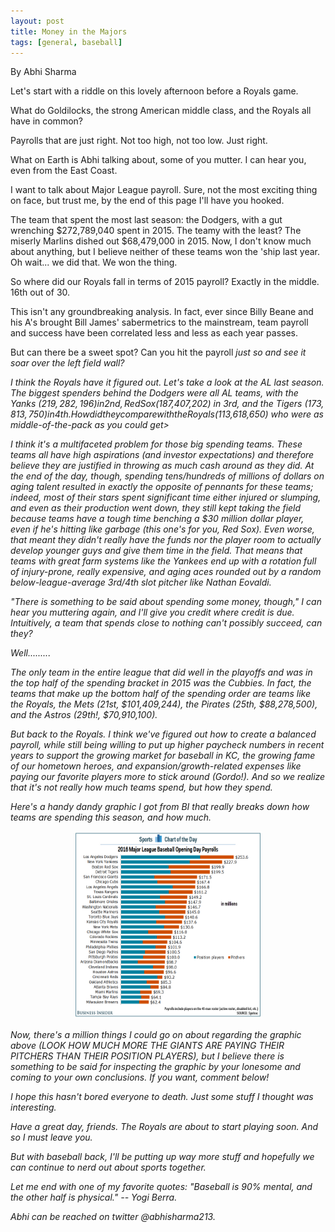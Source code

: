```yaml
---
layout: post
title: Money in the Majors
tags: [general, baseball]
---
```

By Abhi Sharma

Let's start with a riddle on this lovely afternoon before a Royals game.

What do Goldilocks, the strong American middle class, and the Royals all have in common?

Payrolls that are just right. Not too high, not too low. Just right.

What on Earth is Abhi talking about, some of you mutter. I can hear you, even from the East Coast.

I want to talk about Major League payroll. Sure, not the most exciting thing on face, but trust me, by the end of this page I'll have you hooked.

The team that spent the most last season: the Dodgers, with a gut wrenching $272,789,040 spent in 2015. The teamy with the least? The miserly Marlins dished out $68,479,000 in 2015. Now, I don't know much about anything, but I believe neither of these teams won the 'ship last year. Oh wait... we did that. We won the thing.

So where did our Royals fall in terms of 2015 payroll? Exactly in the middle. 16th out of 30. 

This isn't any groundbreaking analysis. In fact, ever since Billy Beane and his A's brought Bill James' sabermetrics to the mainstream, team payroll and success have been correlated less and less as each year passes.

But can there be a sweet spot? Can you hit the payroll <i>just so<i> and see it soar over the left field wall?

I think the Royals have it figured out. Let's take a look at the AL last season. The biggest spenders behind the Dodgers were all AL teams, with the Yanks ($219,282,196) in 2nd, Red Sox ($187,407,202) in 3rd, and the Tigers ($173,813,750) in 4th. How did they compare with the Royals ($113,618,650) who were as middle-of-the-pack as you could get>

I think it's a multifaceted problem for those big spending teams. These teams all have high aspirations (and investor expectations) and therefore believe they are justified in throwing as much cash around as they did.
At the end of the day, though, spending tens/hundreds of millions of dollars on aging talent resulted in exactly the opposite of pennants for these teams; indeed, most of their stars spent significant time either injured or slumping, and even as their production went down, they still kept taking the field because teams have a tough time benching a $30 million dollar player, even if he's hitting like garbage (this one's for you, Red Sox).
Even worse, that meant they didn't really have the funds nor the player room to actually develop younger guys and give them time in the field. That means that teams with great farm systems like the Yankees end up with a rotation full of injury-prone, really expensive, and aging aces rounded out by a random below-league-average 3rd/4th slot pitcher like Nathan Eovaldi.

"There is something to be said about spending <i>some<i> money, though," I can hear you muttering again, and I'll give you credit where credit is due. Intuitively, a team that spends close to nothing can't possibly succeed, can they?

Well.........

The only team in the entire league that did well in the playoffs and was in the top half of the spending bracket in 2015 was the Cubbies.
In fact, the teams that make up the bottom half of the spending order are teams like the Royals, the Mets (21st, $101,409,244), the Pirates (25th, $88,278,500), and the Astros (29th!, $70,910,100).

But back to the Royals. I think we've figured out how to create a balanced payroll, while still being willing to put up higher paycheck numbers in recent years to support the growing market for baseball in KC, the growing fame of our hometown heroes, and expansion/growth-related expenses like paying our favorite players more to stick around (Gordo!).
And so we realize that it's not really how much teams spend, but how they spend.

Here's a handy dandy graphic I got from BI that really breaks down how teams are spending this season, and how much.

<p style="text-align:center;"><img src="/images/chart1.png" alt="graph" width="300" height="300"/></p>

Now, there's a million things I could go on about regarding the graphic above (LOOK HOW MUCH MORE THE GIANTS ARE PAYING THEIR PITCHERS THAN THEIR POSITION PLAYERS), but I believe there is something to be said for inspecting the graphic by your lonesome and coming to your own conclusions. If you want, comment below! 

I hope this hasn't bored everyone to death. Just some stuff I thought was interesting.

Have a great day, friends. The Royals are about to start playing soon. And so I must leave you.

But with baseball back, I'll be putting up way more stuff and hopefully we can continue to nerd out about sports together.

Let me end with one of my favorite quotes: "Baseball is 90% mental, and the other half is physical." -- Yogi Berra.

<i>Abhi can be reached on twitter @abhisharma213.</i>

